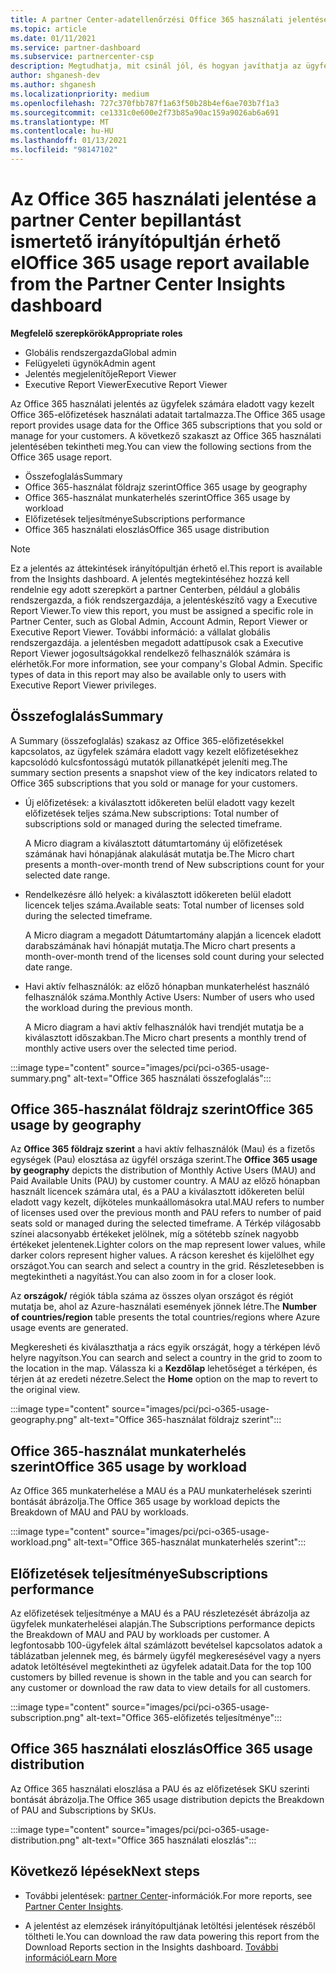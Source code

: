 ```yaml
---
title: A partner Center-adatellenőrzési Office 365 használati jelentése
ms.topic: article
ms.date: 01/11/2021
ms.service: partner-dashboard
ms.subservice: partnercenter-csp
description: Megtudhatja, mit csinál jól, és hogyan javíthatja az ügyfelek számára eladott vagy kezelt Office 365-előfizetések használatát.
author: shganesh-dev
ms.author: shganesh
ms.localizationpriority: medium
ms.openlocfilehash: 727c370fbb787f1a63f50b28b4ef6ae703b7f1a3
ms.sourcegitcommit: ce1331c0e600e2f73b85a90ac159a9026ab6a691
ms.translationtype: MT
ms.contentlocale: hu-HU
ms.lasthandoff: 01/13/2021
ms.locfileid: "98147102"
---
```

# <a name="office-365-usage-report-available-from-the-partner-center-insights-dashboard"></a><span data-ttu-id="20815-103">Az Office 365 használati jelentése a partner Center bepillantást ismertető irányítópultján érhető el</span><span class="sxs-lookup"><span data-stu-id="20815-103">Office 365 usage report available from the Partner Center Insights dashboard</span></span>

<span data-ttu-id="20815-104">**Megfelelő szerepkörök**</span><span class="sxs-lookup"><span data-stu-id="20815-104">**Appropriate roles**</span></span>
- <span data-ttu-id="20815-105">Globális rendszergazda</span><span class="sxs-lookup"><span data-stu-id="20815-105">Global admin</span></span>
- <span data-ttu-id="20815-106">Felügyeleti ügynök</span><span class="sxs-lookup"><span data-stu-id="20815-106">Admin agent</span></span>
- <span data-ttu-id="20815-107">Jelentés megjelenítője</span><span class="sxs-lookup"><span data-stu-id="20815-107">Report Viewer</span></span>
- <span data-ttu-id="20815-108">Executive Report Viewer</span><span class="sxs-lookup"><span data-stu-id="20815-108">Executive Report Viewer</span></span>

<span data-ttu-id="20815-109">Az Office 365 használati jelentés az ügyfelek számára eladott vagy kezelt Office 365-előfizetések használati adatait tartalmazza.</span><span class="sxs-lookup"><span data-stu-id="20815-109">The Office 365 usage report provides usage data for the Office 365 subscriptions that you sold or manage for your customers.</span></span> <span data-ttu-id="20815-110">A következő szakaszt az Office 365 használati jelentésében tekintheti meg.</span><span class="sxs-lookup"><span data-stu-id="20815-110">You can view the following sections from the Office 365 usage report.</span></span>

- <span data-ttu-id="20815-111">Összefoglalás</span><span class="sxs-lookup"><span data-stu-id="20815-111">Summary</span></span>
- <span data-ttu-id="20815-112">Office 365-használat földrajz szerint</span><span class="sxs-lookup"><span data-stu-id="20815-112">Office 365 usage by geography</span></span>
- <span data-ttu-id="20815-113">Office 365-használat munkaterhelés szerint</span><span class="sxs-lookup"><span data-stu-id="20815-113">Office 365 usage by workload</span></span>
- <span data-ttu-id="20815-114">Előfizetések teljesítménye</span><span class="sxs-lookup"><span data-stu-id="20815-114">Subscriptions performance</span></span>
- <span data-ttu-id="20815-115">Office 365 használati eloszlás</span><span class="sxs-lookup"><span data-stu-id="20815-115">Office 365 usage distribution</span></span>

 > [!NOTE]
 > <span data-ttu-id="20815-116">Ez a jelentés az áttekintések irányítópultján érhető el.</span><span class="sxs-lookup"><span data-stu-id="20815-116">This report is available from the Insights dashboard.</span></span> <span data-ttu-id="20815-117">A jelentés megtekintéséhez hozzá kell rendelnie egy adott szerepkört a partner Centerben, például a globális rendszergazda, a fiók rendszergazdája, a jelentéskészítő vagy a Executive Report Viewer.</span><span class="sxs-lookup"><span data-stu-id="20815-117">To view this report, you must be assigned a specific role in Partner Center, such as Global Admin, Account Admin, Report Viewer or Executive Report Viewer.</span></span> <span data-ttu-id="20815-118">További információ: a vállalat globális rendszergazdája. a jelentésben megadott adattípusok csak a Executive Report Viewer jogosultságokkal rendelkező felhasználók számára is elérhetők.</span><span class="sxs-lookup"><span data-stu-id="20815-118">For more information, see your company's Global Admin. Specific types of data in this report may also be available only to users with Executive Report Viewer privileges.</span></span>

## <a name="summary"></a><span data-ttu-id="20815-119">Összefoglalás</span><span class="sxs-lookup"><span data-stu-id="20815-119">Summary</span></span>

<span data-ttu-id="20815-120">A Summary (összefoglalás) szakasz az Office 365-előfizetésekkel kapcsolatos, az ügyfelek számára eladott vagy kezelt előfizetésekhez kapcsolódó kulcsfontosságú mutatók pillanatképét jeleníti meg.</span><span class="sxs-lookup"><span data-stu-id="20815-120">The summary section presents a snapshot view of the key indicators related to Office 365 subscriptions that you sold or manage for your customers.</span></span>  

- <span data-ttu-id="20815-121">Új előfizetések: a kiválasztott időkereten belül eladott vagy kezelt előfizetések teljes száma.</span><span class="sxs-lookup"><span data-stu-id="20815-121">New subscriptions: Total number of subscriptions sold or managed during the selected timeframe.</span></span>

   <span data-ttu-id="20815-122">A Micro diagram a kiválasztott dátumtartomány új előfizetések számának havi hónapjának alakulását mutatja be.</span><span class="sxs-lookup"><span data-stu-id="20815-122">The Micro chart presents a month-over-month trend of New subscriptions count for your selected date range.</span></span>

- <span data-ttu-id="20815-123">Rendelkezésre álló helyek: a kiválasztott időkereten belül eladott licencek teljes száma.</span><span class="sxs-lookup"><span data-stu-id="20815-123">Available seats: Total number of licenses sold during the selected timeframe.</span></span>

   <span data-ttu-id="20815-124">A Micro diagram a megadott Dátumtartomány alapján a licencek eladott darabszámának havi hónapját mutatja.</span><span class="sxs-lookup"><span data-stu-id="20815-124">The Micro chart presents a month-over-month trend of the licenses sold count during your selected date range.</span></span>

- <span data-ttu-id="20815-125">Havi aktív felhasználók: az előző hónapban munkaterhelést használó felhasználók száma.</span><span class="sxs-lookup"><span data-stu-id="20815-125">Monthly Active Users: Number of users who used the workload during the previous month.</span></span> 

   <span data-ttu-id="20815-126">A Micro diagram a havi aktív felhasználók havi trendjét mutatja be a kiválasztott időszakban.</span><span class="sxs-lookup"><span data-stu-id="20815-126">The Micro chart presents a monthly trend of monthly active users over the selected time period.</span></span>

:::image type="content" source="images/pci/pci-o365-usage-summary.png" alt-text="Office 365 használati összefoglalás":::

## <a name="office-365-usage-by-geography"></a><span data-ttu-id="20815-128">Office 365-használat földrajz szerint</span><span class="sxs-lookup"><span data-stu-id="20815-128">Office 365 usage by geography</span></span>

<span data-ttu-id="20815-129">Az **Office 365 földrajz szerint** a havi aktív felhasználók (Mau) és a fizetős egységek (Pau) elosztása az ügyfél országa szerint.</span><span class="sxs-lookup"><span data-stu-id="20815-129">The **Office 365 usage by geography** depicts the distribution of Monthly Active Users (MAU) and Paid Available Units (PAU) by customer country.</span></span> <span data-ttu-id="20815-130">A MAU az előző hónapban használt licencek számára utal, és a PAU a kiválasztott időkereten belül eladott vagy kezelt, díjköteles munkaállomásokra utal.</span><span class="sxs-lookup"><span data-stu-id="20815-130">MAU refers to number of licenses used over the previous month and PAU refers to number of paid seats sold or managed during the selected timeframe.</span></span> <span data-ttu-id="20815-131">A Térkép világosabb színei alacsonyabb értékeket jelölnek, míg a sötétebb színek nagyobb értékeket jelentenek.</span><span class="sxs-lookup"><span data-stu-id="20815-131">Lighter colors on the map represent lower values, while darker colors represent higher values.</span></span> <span data-ttu-id="20815-132">A rácson kereshet és kijelölhet egy országot.</span><span class="sxs-lookup"><span data-stu-id="20815-132">You can search and select a country in the grid.</span></span> <span data-ttu-id="20815-133">Részletesebben is megtekintheti a nagyítást.</span><span class="sxs-lookup"><span data-stu-id="20815-133">You can also zoom in for a closer look.</span></span>

<span data-ttu-id="20815-134">Az **országok/** régiók tábla száma az összes olyan országot és régiót mutatja be, ahol az Azure-használati események jönnek létre.</span><span class="sxs-lookup"><span data-stu-id="20815-134">The **Number of countries/region** table presents the total countries/regions where Azure usage events are generated.</span></span>

<span data-ttu-id="20815-135">Megkeresheti és kiválaszthatja a rács egyik országát, hogy a térképen lévő helyre nagyítson.</span><span class="sxs-lookup"><span data-stu-id="20815-135">You can search and select a country in the grid to zoom to the location in the map.</span></span> <span data-ttu-id="20815-136">Válassza ki a **Kezdőlap** lehetőséget a térképen, és térjen át az eredeti nézetre.</span><span class="sxs-lookup"><span data-stu-id="20815-136">Select the **Home** option on the map to revert to the original view.</span></span>


:::image type="content" source="images/pci/pci-o365-usage-geography.png" alt-text="Office 365-használat földrajz szerint":::

## <a name="office-365-usage-by-workload"></a><span data-ttu-id="20815-138">Office 365-használat munkaterhelés szerint</span><span class="sxs-lookup"><span data-stu-id="20815-138">Office 365 usage by workload</span></span>

<span data-ttu-id="20815-139">Az Office 365 munkaterhelése a MAU és a PAU munkaterhelések szerinti bontását ábrázolja.</span><span class="sxs-lookup"><span data-stu-id="20815-139">The Office 365 usage by workload depicts the Breakdown of MAU and PAU by workloads.</span></span>

:::image type="content" source="images/pci/pci-o365-usage-workload.png" alt-text="Office 365-használat munkaterhelés szerint":::

## <a name="subscriptions-performance"></a><span data-ttu-id="20815-141">Előfizetések teljesítménye</span><span class="sxs-lookup"><span data-stu-id="20815-141">Subscriptions performance</span></span>

<span data-ttu-id="20815-142">Az előfizetések teljesítménye a MAU és a PAU részletezését ábrázolja az ügyfelek munkaterhelései alapján.</span><span class="sxs-lookup"><span data-stu-id="20815-142">The Subscriptions performance depicts the Breakdown of MAU and PAU by workloads per customer.</span></span> <span data-ttu-id="20815-143">A legfontosabb 100-ügyfelek által számlázott bevételsel kapcsolatos adatok a táblázatban jelennek meg, és bármely ügyfél megkeresésével vagy a nyers adatok letöltésével megtekintheti az ügyfelek adatait.</span><span class="sxs-lookup"><span data-stu-id="20815-143">Data for the top 100 customers by billed revenue is shown in the table and you can search for any customer or download the raw data to view details for all customers.</span></span>

:::image type="content" source="images/pci/pci-o365-usage-subscription.png" alt-text="Office 365-előfizetés teljesítménye":::

## <a name="office-365-usage-distribution"></a><span data-ttu-id="20815-145">Office 365 használati eloszlás</span><span class="sxs-lookup"><span data-stu-id="20815-145">Office 365 usage distribution</span></span>

<span data-ttu-id="20815-146">Az Office 365 használati eloszlása a PAU és az előfizetések SKU szerinti bontását ábrázolja.</span><span class="sxs-lookup"><span data-stu-id="20815-146">The Office 365 usage distribution depicts the Breakdown of PAU and Subscriptions by SKUs.</span></span>

:::image type="content" source="images/pci/pci-o365-usage-distribution.png" alt-text="Office 365 használati eloszlás":::

## <a name="next-steps"></a><span data-ttu-id="20815-148">Következő lépések</span><span class="sxs-lookup"><span data-stu-id="20815-148">Next steps</span></span>

- <span data-ttu-id="20815-149">További jelentések: [partner Center](partner-center-insights.md)-információk.</span><span class="sxs-lookup"><span data-stu-id="20815-149">For more reports, see [Partner Center Insights](partner-center-insights.md).</span></span>

- <span data-ttu-id="20815-150">A jelentést az elemzések irányítópultjának letöltési jelentések részéből töltheti le.</span><span class="sxs-lookup"><span data-stu-id="20815-150">You can download the raw data powering this report from the Download Reports section in the Insights dashboard.</span></span> [<span data-ttu-id="20815-151">További információ</span><span class="sxs-lookup"><span data-stu-id="20815-151">Learn More</span></span>](pci-download-reports.md) 
